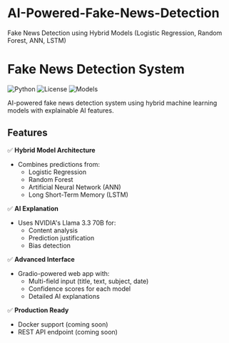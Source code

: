 # AI-Powered-Fake-News-Detection
Fake News Detection using Hybrid Models (Logistic Regression, Random Forest, ANN, LSTM)

# Fake News Detection System

![Python](https://img.shields.io/badge/Python-3.8%2B-blue)
![License](https://img.shields.io/badge/License-MIT-green)
![Models](https://img.shields.io/badge/Models-Logistic%20Regression%2C%20RF%2C%20ANN%2C%20LSTM-orange)

AI-powered fake news detection system using hybrid machine learning models with explainable AI features.

## Features
✅ **Hybrid Model Architecture**  
- Combines predictions from:  
  - Logistic Regression  
  - Random Forest  
  - Artificial Neural Network (ANN)  
  - Long Short-Term Memory (LSTM)  

✅ **AI Explanation**  
- Uses NVIDIA's Llama 3.3 70B for:  
  - Content analysis  
  - Prediction justification  
  - Bias detection  

✅ **Advanced Interface**  
- Gradio-powered web app with:  
  - Multi-field input (title, text, subject, date)  
  - Confidence scores for each model  
  - Detailed AI explanations  

✅ **Production Ready**  
- Docker support (coming soon)  
- REST API endpoint (coming soon)  

